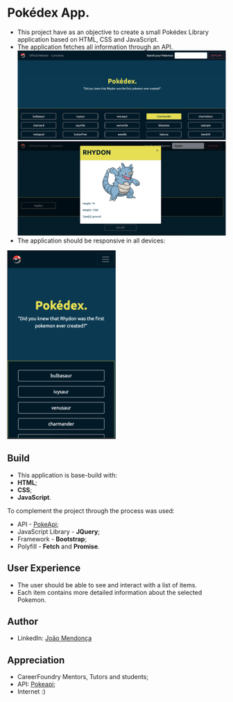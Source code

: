 # Pokédex App.
- This project have as an objective to create a small Pokédex Library application based on HTML, CSS and JavaScript.
- The application fetches all information through an API.
![](img/screen-base-0.png)
![](img/screen-modal.png)
- The application should be responsive in all devices:
<img src="img/screen-sm.png" width="250">

## Build
- This application is base-build with:
- **HTML**;
- **CSS**;
- **JavaScript**.

To complement the project through the process was used:
- API - [PokeApi](https://pokeapi.co/);
- JavaScript Library - **JQuery**;
- Framework - **Bootstrap**;
- Polyfill - **Fetch** and **Promise**.


## User Experience
- The user should be able to see and interact with a list of items.
- Each item contains more detailed information about the selected Pokemon.

## Author
- LinkedIn: [João Mendonça](https://linkedin.com/in/joão-borges-mendonça-0288a26b)

## Appreciation
- CareerFoundry Mentors, Tutors and students;
- API: [Pokeapi](https://pokeapi.co/);
- Internet :)
